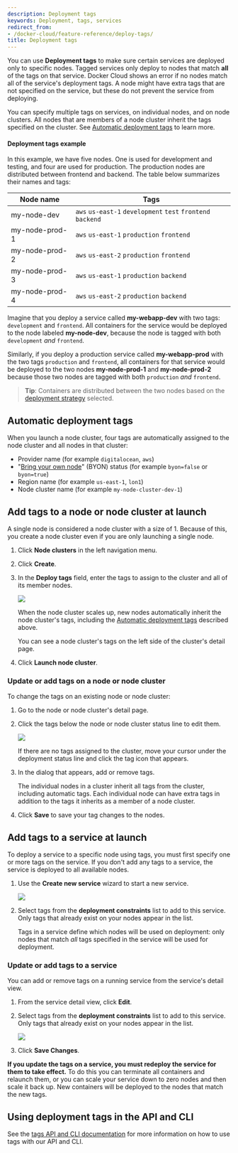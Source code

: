 ```yaml
---
description: Deployment tags
keywords: Deployment, tags, services
redirect_from:
- /docker-cloud/feature-reference/deploy-tags/
title: Deployment tags
---
```


You can use **Deployment tags** to make sure certain services are deployed only
to specific nodes. Tagged services only deploy to nodes that match **all** of
the tags on that service. Docker Cloud shows an error if no nodes match all of
the service's deployment tags. A node might have extra tags that are not
specified on the service, but these do not prevent the service from deploying.

You can specify multiple tags on services, on individual nodes, and on node clusters. All nodes that are members of a node cluster inherit the tags specified on the cluster. See [Automatic deployment tags](deploy-tags.md#automatic-deployment-tags) to learn more.

#### Deployment tags example

In this example, we have five nodes. One is used for development and testing, and four are used for production. The production nodes are distributed between frontend and backend. The table below summarizes their names and tags:

| Node name | Tags |
| --------- | ---- |
| my-node-dev | `aws` `us-east-1` `development` `test` `frontend` `backend`|
| my-node-prod-1 | `aws` `us-east-1` `production` `frontend` |
| my-node-prod-2 | `aws` `us-east-2` `production` `frontend` |
| my-node-prod-3 | `aws` `us-east-1` `production` `backend` |
| my-node-prod-4 | `aws` `us-east-2` `production` `backend` |

Imagine that you deploy a service called **my-webapp-dev** with two tags:
`development` and `frontend`. All containers for the service would be deployed
to the node labeled **my-node-dev**, because the node is tagged with both
`development` *and* `frontend`.

Similarly, if you deploy a production service called **my-webapp-prod** with the
two tags `production` and `frontend`, all containers for that service
would be deployed to the two nodes **my-node-prod-1** and **my-node-prod-2**
because those two nodes are tagged with both `production` *and* `frontend`.

> **Tip**: Containers are distributed between the two nodes based on the
[deployment strategy](../infrastructure/deployment-strategies.md) selected.

## Automatic deployment tags

When you launch a node cluster, four tags are automatically assigned to the
node cluster and all nodes in that cluster:

* Provider name (for example `digitalocean`, `aws`)
* "[Bring your own node](../infrastructure/byoh.md)" (BYON) status (for example `byon=false` or `byon=true`)
* Region name (for example `us-east-1`, `lon1`)
* Node cluster name (for example `my-node-cluster-dev-1`)

## Add tags to a node or node cluster at launch

A single node is considered a node cluster with a size of 1. Because of this, you create a node cluster even if you are only launching a single node.

1. Click **Node clusters** in the left navigation menu.
2. Click **Create**.
3. In the **Deploy tags** field, enter the tags to assign to the cluster and all
of its member nodes.

    ![](images/nodecluster-wizard-tags.png)

    When the node cluster scales up, new nodes automatically inherit the
    node cluster's tags, including the [Automatic deployment tags](deploy-tags.md#automatic-deployment-tags) described above.

    You can see a node cluster's tags on the left side of the cluster's detail page.

4. Click **Launch node cluster**.

### Update or add tags on a node or node cluster

To change the tags on an existing node or node cluster:

1. Go to the node or node cluster's detail page.
2. Click the tags below the node or node cluster status line to edit them.

    ![](images/node-detail-tags.png)

    If there are no tags assigned to the cluster, move your cursor under the deployment status line and click the tag icon that appears.

3. In the dialog that appears, add or remove tags.

    The individual nodes in a cluster inherit all tags from the cluster, including automatic tags. Each individual node can have extra tags in addition to the tags it inherits as a member of a node cluster.

4. Click **Save** to save your tag changes to the nodes.

## Add tags to a service at launch

To deploy a service to a specific node using tags, you must first specify one or more tags on the service. If you don't add any tags to a service, the service is deployed to all available nodes.

1. Use the **Create new service** wizard to start a new service.

    ![](images/service-wizard-tags.png)

2. Select tags from the **deployment constraints** list to add to this service. Only tags that already exist on your nodes appear in the list.

    Tags in a service define which nodes will be used on deployment: only nodes that match *all* tags specified in the service will be used for deployment.

### Update or add tags to a service

You can add or remove tags on a running service from the service's detail view.

1. From the service detail view, click **Edit**.
2. Select tags from the **deployment constraints** list to add to this service. Only tags that already exist on your nodes appear in the list.

    ![](images/service-wizard-tags.png)

3. Click **Save Changes**.

**If you update the tags on a service, you must redeploy the service for them to take effect.** To do this you can terminate all containers and relaunch them, or you can scale
your service down to zero nodes and then scale it back up. New containers will
be deployed to the nodes that match the new tags.

## Using deployment tags in the API and CLI

See the [tags API and CLI documentation](/apidocs/docker-cloud.md#tags) for more information on how to use tags with our API and CLI.
